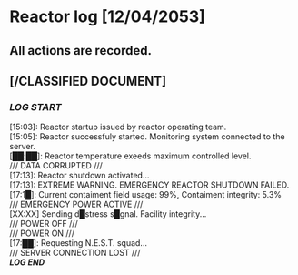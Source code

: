 # Reactor log [12/04/2053]  
## All actions are recorded.  
## [/CLASSIFIED DOCUMENT\]  
### ***LOG START***  
[15:03]: Reactor startup issued by reactor operating team.  
[15:05]: Reactor successfuly started. Monitoring system connected to the server.  
[██:██]: Reactor temperature exeeds maximum controlled level.  
/// DATA CORRUPTED ///  
[17:13]: Reactor shutdown activated...  
[17:13]: EXTREME WARNING. EMERGENCY REACTOR SHUTDOWN FAILED.  
[17:1█]: Current contaiment field usage: 99%, Contaiment integrity: 5.3%  
/// EMERGENCY POWER ACTIVE ///  
[XX:XX] Sending d█stress s█gnal. Facility integrity...   
/// POWER OFF ///  
/// POWER ON ///   
[17:██]: Requesting N.E.S.T. squad...  
/// SERVER CONNECTION LOST ///  
***LOG END***  

